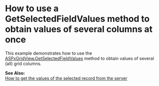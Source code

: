 # How to use a GetSelectedFieldValues method to obtain values of several columns at once


<p>This example demonstrates how to use the <a href="http://documentation.devexpress.com/#AspNet/DevExpressWebASPxGridViewASPxGridView_GetSelectedFieldValuestopic">ASPxGridView.GetSelectedFieldValues</a> method to obtain values of several (all) grid columns.</p><p><strong>See Also:</strong><br />
<a href="https://www.devexpress.com/Support/Center/p/E150">How to get the values of the selected record from the server</a></p>

<br/>


